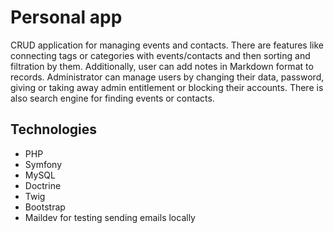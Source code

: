 # Personal app
CRUD application for managing events and contacts. There are features like connecting tags or categories with events/contacts and then sorting and filtration by them. Additionally, user can add notes in Markdown format to records. Administrator can manage users by changing their data, password, giving or taking away admin entitlement or blocking their accounts. There is also search engine for finding events or contacts.

## Technologies
 - PHP
 - Symfony
 - MySQL
 - Doctrine
 - Twig
 - Bootstrap
 - Maildev for testing sending emails locally
